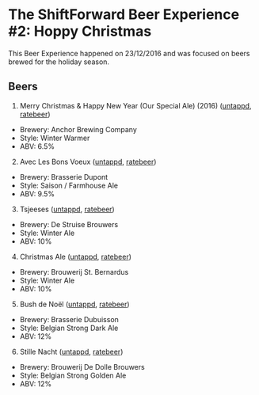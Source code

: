 # The ShiftForward Beer Experience #2: Hoppy Christmas

This Beer Experience happened on 23/12/2016 and was focused on beers brewed for
the holiday season.

## Beers

1. Merry Christmas & Happy New Year (Our Special Ale) (2016) ([untappd](https://untappd.com/b/anchor-brewing-company-merry-christmas-and-happy-new-year-our-special-ale-2016/1723808), [ratebeer](https://www.ratebeer.com/beer/anchor-brewing-merry-christmas-2016-happy-new-year/466298/))
  - Brewery: Anchor Brewing Company
  - Style: Winter Warmer
  - ABV: 6.5%

2. Avec Les Bons Voeux ([untappd](https://untappd.com/b/brasserie-dupont-avec-les-bons-voeux-de-la-brasserie-dupont/882), [ratebeer](https://www.ratebeer.com/beer/dupont-avec-les-bons-voeux/11047/))
  - Brewery: Brasserie Dupont
  - Style: Saison / Farmhouse Ale
  - ABV: 9.5%

3. Tsjeeses ([untappd](https://untappd.com/b/de-struise-brouwers-tsjeeses/43043), [ratebeer](https://www.ratebeer.com/beer/struise-tsjeeses/64413/))
  - Brewery: De Struise Brouwers
  - Style: Winter Ale
  - ABV: 10%

4. Christmas Ale ([untappd](https://untappd.com/b/brouwerij-st-bernardus-christmas-ale/8121), [ratebeer](https://www.ratebeer.com/beer/st-bernardus-christmas-ale/65814/))
  - Brewery: Brouwerij St. Bernardus
  - Style: Winter Ale
  - ABV: 10%

5. Bush de Noël ([untappd](https://untappd.com/b/brasserie-dubuisson-bush-de-noel/12695), [ratebeer](https://www.ratebeer.com/beer/bush-de-noel-scaldis-noel/3019/))
  - Brewery: Brasserie Dubuisson
  - Style: Belgian Strong Dark Ale
  - ABV: 12%

6. Stille Nacht ([untappd](https://untappd.com/b/brouwerij-de-dolle-brouwers-stille-nacht/1365), [ratebeer](https://www.ratebeer.com/beer/de-dolle-stille-nacht/6862/))
  - Brewery: Brouwerij De Dolle Brouwers
  - Style: Belgian Strong Golden Ale
  - ABV: 12%
